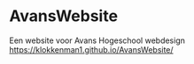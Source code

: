 # AvansWebsite
Een website voor Avans Hogeschool webdesign
https://klokkenman1.github.io/AvansWebsite/